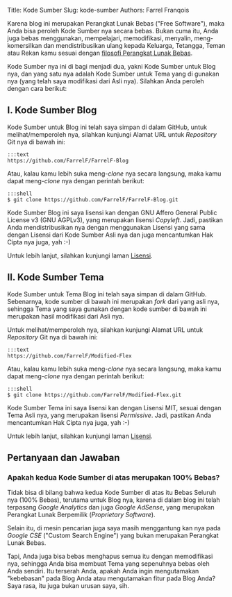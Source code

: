 Title: Kode Sumber
Slug: kode-sumber
Authors: Farrel Franqois

Karena blog ini merupakan Perangkat Lunak Bebas ("Free Software"), maka Anda bisa peroleh Kode Sumber nya secara bebas. Bukan cuma itu, Anda juga bebas menggunakan, mempelajari, memodifikasi, menyalin, meng-komersilkan dan mendistribusikan ulang kepada Keluarga, Tetangga, Teman atau Rekan kamu sesuai dengan [filosofi Perangkat Lunak Bebas](https://gnu.org).

Kode Sumber nya ini di bagi menjadi dua, yakni Kode Sumber untuk Blog nya, dan yang satu nya adalah Kode Sumber untuk Tema yang di gunakan nya (yang telah saya modifikasi dari Asli nya). Silahkan Anda peroleh dengan cara berikut:

## I. Kode Sumber Blog
Kode Sumber untuk Blog ini telah saya simpan di dalam GitHub, untuk melihat/memperoleh nya, silahkan kunjungi Alamat URL untuk *Repository* Git nya di bawah ini:

    :::text
    https://github.com/FarrelF/FarrelF-Blog

Atau, kalau kamu lebih suka meng-*clone* nya secara langsung, maka kamu dapat meng-*clone* nya dengan perintah berikut:

    :::shell
    $ git clone https://github.com/FarrelF/FarrelF-Blog.git

Kode Sumber Blog ini saya lisensi kan dengan GNU Affero General Public License v3 (GNU AGPLv3), yang merupakan lisensi *Copyleft*. Jadi, pastikan Anda mendistribusikan nya dengan menggunakan Lisensi yang sama dengan Lisensi dari Kode Sumber Asli nya dan juga mencantumkan Hak Cipta nya juga, yah :-)

Untuk lebih lanjut, silahkan kunjungi laman [Lisensi](/lisensi).


## II. Kode Sumber Tema
Kode Sumber untuk Tema Blog ini telah saya simpan di dalam GitHub. Sebenarnya, kode sumber di bawah ini merupakan *fork* dari yang asli nya, sehingga Tema yang saya gunakan dengan kode sumber di bawah ini merupakan hasil modifikasi dari Asli nya.

Untuk melihat/memperoleh nya, silahkan kunjungi Alamat URL untuk *Repository* Git nya di bawah ini:

    :::text
    https://github.com/FarrelF/Modified-Flex

Atau, kalau kamu lebih suka meng-*clone* nya secara langsung, maka kamu dapat meng-*clone* nya dengan perintah berikut:

    :::shell
    $ git clone https://github.com/FarrelF/Modified-Flex.git

Kode Sumber Tema ini saya lisensi kan dengan Lisensi MIT, sesuai dengan Tema Asli nya, yang merupakan lisensi *Permissive*. Jadi, pastikan Anda mencantumkan Hak Cipta nya juga, yah :-)

Untuk lebih lanjut, silahkan kunjungi laman [Lisensi](/lisensi).


## Pertanyaan dan Jawaban
### Apakah kedua Kode Sumber di atas merupakan 100% Bebas?
Tidak bisa di bilang bahwa kedua Kode Sumber di atas itu Bebas Seluruh nya (100% Bebas), terutama untuk Blog nya, karena di dalam blog ini telah terpasang *Google Analytics* dan juga *Google AdSense*, yang merupakan Perangkat Lunak Berpemilik (*Proprietary Software*).

Selain itu, di mesin pencarian juga saya masih menggantung kan nya pada *Google CSE* ("Custom Search Engine") yang bukan merupakan Perangkat Lunak Bebas.

Tapi, Anda juga bisa bebas menghapus semua itu dengan memodifikasi nya, sehingga Anda bisa membuat Tema yang sepenuhnya bebas oleh Anda sendiri. Itu terserah Anda, apakah Anda ingin mengutamakan "kebebasan" pada Blog Anda atau mengutamakan fitur pada Blog Anda? Saya rasa, itu juga bukan urusan saya, sih.
